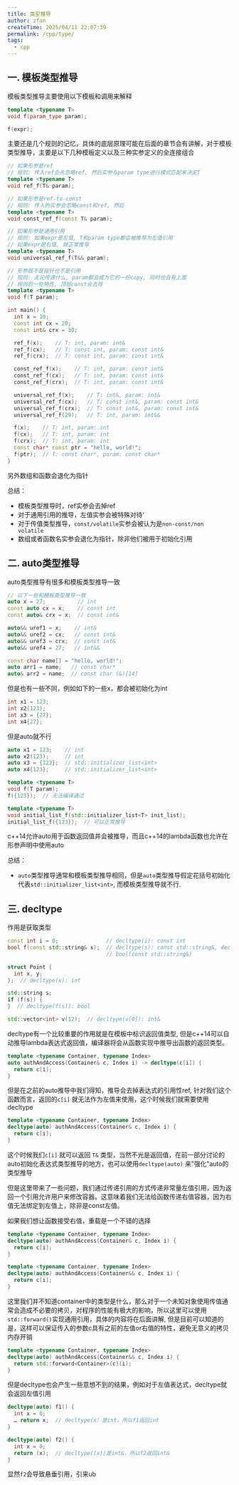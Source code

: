 ```yaml
---
title: 类型推导
author: zfan
createTime: 2025/04/11 22:07:39
permalink: /cpp/type/
tags:
  - cpp
---
```


## 一. 模板类型推导

模板类型推导主要使用以下模板和调用来解释

```cpp
template <typename T>
void f(param_type param);

f(expr);
```

主要还是几个规则的记忆，具体的底层原理可能在后面的章节会有讲解，对于模板类型推导，主要是以下几种模板定义以及三种实参定义的全连接组合

```cpp
// 如果形参是ref
// 规则: 传入ref会先忽略ref, 然后实参与param type进行模式匹配来决定T
template <typename T>
void ref_f(T& param);

// 如果形参是ref-to-const
// 规则: 传入的实参会忽略const和ref, 然后
template <typename T>
void const_ref_f(const T& param);

// 如果形参是通用引用
// 规则: 如果expr是左值, T和param type都会被推导为左值引用
// 如果expr是右值, 就正常推导
template <typename T>
void universal_ref_f(T&& param);

// 形参既不是指针也不是引用
// 规则: 无论传递什么, param都会成为它的一份copy, 同时也会有上面
// 规则的一些特性, 顶层const会去除
template <typename T>
void f(T param);

int main() {
  int x = 10;
  const int cx = 20;
  const int& crx = 30;

  ref_f(x);    // T: int, param: int&
  ref_f(cx);   // T: const int, param: const int&
  ref_f(crx);  // T: const int, param: const int&

  const_ref_f(x);    // T: int, param: const int&
  const_ref_f(cx);   // T: int, param: const int&
  const_ref_f(crx);  // T: int, param: const int&

  universal_ref_f(x);    // T: int&, param: int&
  universal_ref_f(cx);   // T: const int&, param: const int&
  universal_ref_f(crx);  // T: const int&, param: const int&
  universal_ref_f(29);   // T: int, param: int&&

  f(x);    // T: int, param: int
  f(cx);   // T: int, param: int
  f(crx);  // T: int, param: int
  const char* const ptr = "hello, world!";
  f(ptr);  // T: const char*, param: const char*
}
```

另外数组和函数会退化为指针

总结：

- 模板类型推导时，ref实参会去掉ref
- 对于通用引用的推导，左值实参会被特殊对待‘
- 对于传值类型推导，`const/volatile`实参会被认为是`non-const/non volatile`
- 数组或者函数名实参会退化为指针，除非他们被用于初始化引用

## 二. auto类型推导

auto类型推导有很多和模板类型推导一致

```cpp
// 以下一些和模板类型推导一致
auto x = 27;          // int
const auto cx = x;    // const int
const auto& crx = x;  // const int&

auto&& uref1 = x;    // int&
auto&& uref2 = cx;   // const int&
auto&& uref3 = crx;  // const int&
auto&& uref4 = 27;   // int&&

const char name[] = "hello, world!";
auto arr1 = name;   // const char*
auto& arr2 = name;  // const char (&)[14]
```

但是也有一些不同，例如如下的一些x，都会被初始化为int

```cpp
int x1 = 123;
int x2(123);
int x3 = {27};
int x4{27};
```

但是auto就不行

```cpp
auto x1 = 123;    // int
auto x2(123);     // int
auto x3 = {123};  // std::initializer_list<int>
auto x4{123};     // std::initializer_list<int>

template <typename T>
void f(T param);
f({123});  // 无法编译通过

template <typename T>
void initial_list_f(std::initializer_list<T> init_list);
initial_list_f({123});  // 可以正常推导
```

c++14允许auto用于函数返回值并会被推导，而且c++14的lambda函数也允许在形参声明中使用auto

总结：

- `auto`类型推导通常和模板类型推导相同，但是`auto`类型推导假定花括号初始化代表`std::initializer_list<int>`, 而模板类型推导就不行.

## 三. decltype

作用是获取类型

```cpp
const int i = 0;               // decltype(i): const int
bool f(const std::string& s);  // decltype(s): const std::string&, decltype(f):
                               // bool(const std::string&)

struct Point {
  int x, y;
};  // decltype(x): int

std::string s;
if (f(s)) {
}  // decltype(f(s)): bool

std::vector<int> v(12);  // decltype(v[0]): int&
```

decltype有一个比较重要的作用就是在模板中标识返回值类型, 但是c++14可以自动推导lambda表达式返回值，编译器将会从函数实现中推导出函数的返回类型。

```cpp
template <typename Container, typename Index>
auto authAndAccess(Container& c, Index i) -> decltype(c[i]) {
  return c[i];
}
```

但是在之前的auto推导中我们得知，推导会去掉表达式的引用性ref, 针对我们这个函数而言，返回的`c[i]` 就无法作为左值来使用，这个时候我们就需要使用decltype

```cpp
template <typename Container, typename Index>
decltype(auto) authAndAccess(Container& c, Index i) {
  return c[i];
}
```

这个时候我们`c[i]` 就可以返回 `T&` 类型，当然不光是返回值，在前一部分讨论的auto初始化表达式类型推导的地方，也可以使用`decltype(auto)` 来"强化"auto的类型推导

但是这里带来了一些问题，我们通过传递引用的方式传递非常量左值引用，因为返回一个引用允许用户来修改容器。这意味着我们无法给函数传递右值容器，因为右值无法绑定到左值上，除非是const左值。

如果我们想让函数接受右值，重载是一个不错的选择

```cpp
template <typename Container, typename Index>
decltype(auto) authAndAccess(Container& c, Index i) {
  return c[i];
}

template <typename Container, typename Index>
decltype(auto) authAndAccess(Container&& c, Index i) {
  return c[i];
}
```

这里我们并不知道container中的类型是什么，那么对于一个未知对象使用传值通常会造成不必要的拷贝，对程序的性能有极大的影响，所以这里可以使用`std::forward()`实现通用引用，具体的内容将在后面讲解, 但是目前可以知道的是，这样可以保证传入的参数c具有之前的左值or右值的特性，避免无意义的拷贝内存开销

```cpp
template <typename Container, typename Index>
decltype(auto) authAndAccess(Container&& c, Index i) {
  return std::forward<Container>(c)(i);
}
```

但是decltype也会产生一些意想不到的结果，例如对于左值表达式，decltype就会返回左值引用

```cpp
decltype(auto) f1() {
  int x = 0;
  … return x;  // decltype(x）是int，所以f1返回int
}

decltype(auto) f2() {
  int x = 0;
  return (x);  // decltype((x))是int&，所以f2返回int&
}
```

显然`f2`会导致悬垂引用，引来ub
